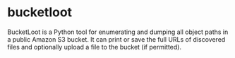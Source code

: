 # bucketloot
BucketLoot is a Python tool for enumerating and dumping all object paths in a public Amazon S3 bucket. It can print or save the full URLs of discovered files and optionally upload a file to the bucket (if permitted).
